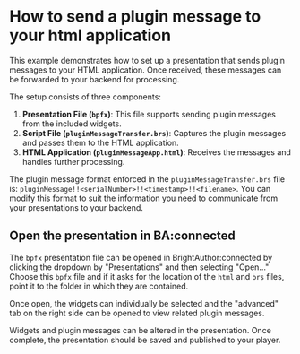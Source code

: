 # How to send a plugin message to your html application
This example demonstrates how to set up a presentation that sends plugin messages to your HTML application. Once received, these messages can be forwarded to your backend for processing.

The setup consists of three components:

1. **Presentation File (`bpfx`)**: This file supports sending plugin messages from the included widgets.
2. **Script File (`pluginMessageTransfer.brs`)**: Captures the plugin messages and passes them to the HTML application.
3. **HTML Application (`pluginMessageApp.html`)**: Receives the messages and handles further processing.

The plugin message format enforced in the `pluginMessageTransfer.brs` file is: `pluginMessage!!<serialNumber>!!<timestamp>!!<filename>`. You can modify this format to suit the information you need to communicate from your presentations to your backend.

## Open the presentation in BA:connected
The `bpfx` presentation file can be opened in BrightAuthor:connected by clicking the dropdown by "Presentations" and then selecting "Open..."
Choose this `bpfx` file and if it asks for the location of the `html` and `brs` files, point it to the folder in which they are contained.

Once open, the widgets can individually be selected and the "advanced" tab on the right side can be opened to view related plugin messages.

Widgets and plugin messages can be altered in the presentation. Once complete, the presentation should be saved and published to your player.